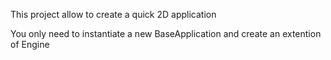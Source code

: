 This project allow to create a quick 2D application

You only need to instantiate a new BaseApplication and create an extention of Engine
